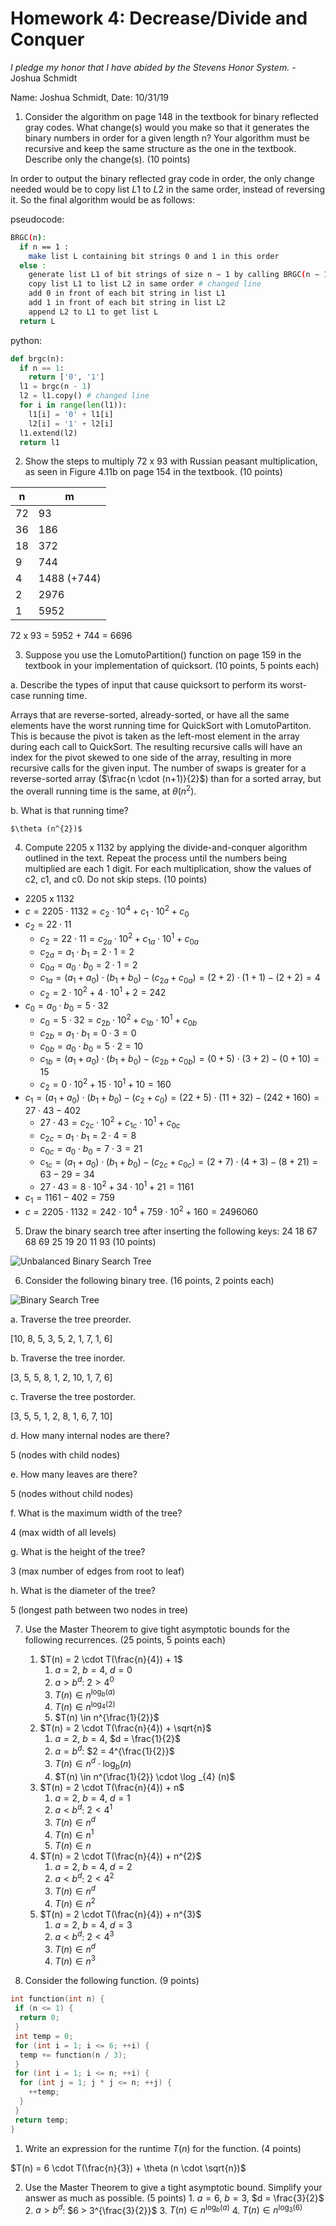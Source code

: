 # Homework 4: Decrease/Divide and Conquer

*I pledge my honor that I have abided by the Stevens Honor System.* - Joshua Schmidt

Name: Joshua Schmidt, Date: 10/31/19

1. Consider the algorithm on page 148 in the textbook for binary reflected gray codes. What change(s) would you make so that it generates the binary numbers in order for a given length n? Your algorithm must be recursive and keep the same structure as the one in the textbook. Describe only the change(s). (10 points)

In order to output the binary reflected gray code in order, the only change needed would be to copy list $L1$ to $L2$ in the same order, instead of reversing it. So the final algorithm would be as follows:

pseudocode:

```bash
BRGC(n):
  if n == 1 :
    make list L containing bit strings 0 and 1 in this order
  else :
    generate list L1 of bit strings of size n − 1 by calling BRGC(n − 1)
    copy list L1 to list L2 in same order # changed line
    add 0 in front of each bit string in list L1
    add 1 in front of each bit string in list L2
    append L2 to L1 to get list L
  return L
```

python:

```python
def brgc(n):
  if n == 1:
    return ['0', '1']
  l1 = brgc(n - 1)
  l2 = l1.copy() # changed line
  for i in range(len(l1)):
    l1[i] = '0' + l1[i]
    l2[i] = '1' + l2[i]
  l1.extend(l2)
  return l1
```

2. Show the steps to multiply 72 x 93 with Russian peasant multiplication, as seen in Figure 4.11b on page 154 in the textbook. (10 points)

| n  | m           |
|----|-------------|
| 72 | 93          |
| 36 | 186         |
| 18 | 372         |
| 9  | 744         |
| 4  | 1488 (+744) |
| 2  | 2976        |
| 1  | 5952        |

72 x 93 = 5952 + 744 = 6696

3. Suppose you use the LomutoPartition() function on page 159 in the textbook in your
implementation of quicksort. (10 points, 5 points each)

a. Describe the types of input that cause quicksort to perform its worst-case running time.

Arrays that are reverse-sorted, already-sorted, or have all the same elements have the worst running time for QuickSort with LomutoPartiton. This is because the pivot is taken as the left-most element in the array during each call to QuickSort. The resulting recursive calls will have an index for the pivot skewed to one side of the array, resulting in more recursive calls for the given input. The number of swaps is greater for a reverse-sorted array ($\frac{n \cdot (n+1)}{2}$) than for a sorted array, but the overall running time is the same, at $\theta (n^{2})$.

b. What is that running time?

    $\theta (n^{2})$

4. Compute 2205 x 1132 by applying the divide-and-conquer algorithm outlined in the text. Repeat the process until the numbers being multiplied are each 1 digit. For each multiplication, show the
values of c2, c1, and c0. Do not skip steps. (10 points)

- 2205 x 1132
- $c = 2205 \cdot 1132 = c_{2} \cdot 10^{4} + c_{1} \cdot 10^{2} + c_{0}$
- $c_{2} = 22 \cdot 11$
  - $c_{2} = 22 \cdot 11 = c_{2a} \cdot 10^{2} + c_{1a} \cdot 10^{1} + c_{0a}$
  - $c_{2a} = a_{1} \cdot b_{1} = 2 \cdot 1 = 2$
  - $c_{0a} = a_{0} \cdot b_{0} = 2 \cdot 1 = 2$
  - $c_{1a} = (a_{1} + a_{0}) \cdot (b_{1} + b_{0}) - (c_{2a} + c_{0a}) = (2 + 2) \cdot (1 + 1) - (2 + 2) = 4$
  - $c_{2} = 2 \cdot 10^{2} + 4 \cdot 10^{1} + 2 = 242$
- $c_{0} = a_{0} \cdot b_{0} = 5 \cdot 32$
  - $c_{0} = 5 \cdot 32 = c_{2b} \cdot 10^{2} + c_{1b} \cdot 10^{1} + c_{0b}$
  - $c_{2b} = a_{1} \cdot b_{1} = 0 \cdot 3 = 0$
  - $c_{0b} = a_{0} \cdot b_{0} = 5 \cdot 2 = 10$
  - $c_{1b} = (a_{1} + a_{0}) \cdot (b_{1} + b_{0}) - (c_{2b} + c_{0b}) = (0 + 5) \cdot (3 + 2) - (0 + 10) = 15$
  - $c_{2} = 0 \cdot 10^{2} + 15 \cdot 10^{1} + 10 = 160$
- $c_{1} = (a_{1} + a_{0}) \cdot (b_{1} + b_{0}) - (c_{2} + c_{0}) = (22 + 5) \cdot (11 + 32) - (242 + 160) = 27 \cdot 43 - 402$
  - $27 \cdot 43 = c_{2c} \cdot 10^{2} + c_{1c} \cdot 10^{1} + c_{0c}$
  - $c_{2c} = a_{1} \cdot b_{1} = 2 \cdot 4 = 8$
  - $c_{0c} = a_{0} \cdot b_{0} = 7 \cdot 3 = 21$
  - $c_{1c} = (a_{1} + a_{0}) \cdot (b_{1} + b_{0}) - (c_{2c} + c_{0c}) = (2 + 7) \cdot (4 + 3) - (8 + 21) = 63 - 29 = 34$
  - $27 \cdot 43 = 8 \cdot 10^{2} + 34 \cdot 10^{1} + 21 = 1161$
- $c_{1} = 1161 - 402 = 759$
- $c = 2205 \cdot 1132 = 242 \cdot 10^{4} + 759 \cdot 10^{2} + 160 = 2496060$

5. Draw the binary search tree after inserting the following keys: 24 18 67 68 69 25 19 20 11 93 (10 points)

![Unbalanced Binary Search Tree](./bst_unbalanced.png "BST")

<!--
![Balanced Binary Search Tree](./bst.png "BST")
-->

6. Consider the following binary tree. (16 points, 2 points each)

![Binary Search Tree](./given_bst.png "Given BST")

a. Traverse the tree preorder.

[10, 8, 5, 3, 5, 2, 1, 7, 1, 6]

b. Traverse the tree inorder.

[3, 5, 5, 8, 1, 2, 10, 1, 7, 6]

c. Traverse the tree postorder.

[3, 5, 5, 1, 2, 8, 1, 6, 7, 10]

d. How many internal nodes are there?

5 (nodes with child nodes)

e. How many leaves are there?

5 (nodes without child nodes)

f. What is the maximum width of the tree?

4 (max width of all levels)

g. What is the height of the tree?

3 (max number of edges from root to leaf)

h. What is the diameter of the tree?

5 (longest path between two nodes in tree)

7. Use the Master Theorem to give tight asymptotic bounds for the following recurrences. (25 points, 5 points each)
   1. $T(n) = 2 \cdot T(\frac{n}{4}) + 1$
      1. $a = 2$, $b = 4$, $d = 0$
      2. $a > b^{d}$: $2 > 4^{0}$
      3. $T(n) \in n^{\log _{b} (a)}$
      4. $T(n) \in n^{\log _{4} (2)}$
      5. $T(n) \in n^{\frac{1}{2}}$
   2. $T(n) = 2 \cdot T(\frac{n}{4}) + \sqrt{n}$
      1. $a = 2$, $b = 4$, $d = \frac{1}{2}$
      2. $a = b^{d}$: $2 = 4^{\frac{1}{2}}$
      3. $T(n) \in n^{d} \cdot \log _{b} (n)$
      4. $T(n) \in n^{\frac{1}{2}} \cdot \log _{4} (n)$
   3. $T(n) = 2 \cdot T(\frac{n}{4}) + n$
      1. $a = 2$, $b = 4$, $d = 1$
      2. $a < b^{d}$: $2 < 4^{1}$
      3. $T(n) \in n^{d}$
      4. $T(n) \in n^{1}$
      5. $T(n) \in n$
   4. $T(n) = 2 \cdot T(\frac{n}{4}) + n^{2}$
      1. $a = 2$, $b = 4$, $d = 2$
      2. $a < b^{d}$: $2 < 4^{2}$
      3. $T(n) \in n^{d}$
      4. $T(n) \in n^{2}$
   5. $T(n) = 2 \cdot T(\frac{n}{4}) + n^{3}$
      1. $a = 2$, $b = 4$, $d = 3$
      2. $a < b^{d}$: $2 < 4^{3}$
      3. $T(n) \in n^{d}$
      4. $T(n) \in n^{3}$

8. Consider the following function. (9 points)

```c++
int function(int n) {
 if (n <= 1) {
  return 0;
 }
 int temp = 0;
 for (int i = 1; i <= 6; ++i) {
  temp += function(n / 3);
 }
 for (int i = 1; i <= n; ++i) {
  for (int j = 1; j * j <= n; ++j) {
    ++temp;
  }
 }
 return temp;
}
```

  1. Write an expression for the runtime $T(n)$ for the function. (4 points)

$T(n) = 6 \cdot T(\frac{n}{3}) + \theta (n \cdot \sqrt{n})$

  2. Use the Master Theorem to give a tight asymptotic bound. Simplify your answer as much as possible. (5 points)
    1. $a = 6$, $b = 3$, $d = \frac{3}{2}$
    2. $a > b^{d}$: $6 > 3^{\frac{3}{2}}$
    3. $T(n) \in n^{\log _{b} (a)}$
    4. $T(n) \in n^{\log _{3} (6)}$
